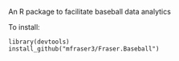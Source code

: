 An R package to facilitate baseball data analytics

To install:

```
library(devtools)
install_github("mfraser3/Fraser.Baseball")
```
